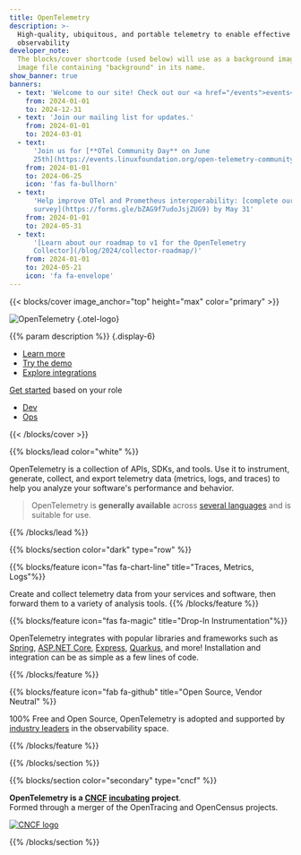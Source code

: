 ```yaml
---
title: OpenTelemetry
description: >-
  High-quality, ubiquitous, and portable telemetry to enable effective
  observability
developer_note:
  The blocks/cover shortcode (used below) will use as a background image any
  image file containing "background" in its name.
show_banner: true
banners:
  - text: 'Welcome to our site! Check out our <a href="/events">events</a>.'
    from: 2024-01-01
    to: 2024-12-31
  - text: 'Join our mailing list for updates.'
    from: 2024-01-01
    to: 2024-03-01
  - text:
      'Join us for [**OTel Community Day** on June
      25th](https://events.linuxfoundation.org/open-telemetry-community-day/)!'
    from: 2024-01-01
    to: 2024-06-25
    icon: 'fas fa-bullhorn'
  - text:
      'Help improve OTel and Prometheus interoperability: [complete our
      survey](https://forms.gle/bZAG9f7udoJsjZUG9) by May 31'
    from: 2024-01-01
    to: 2024-05-31
  - text:
      '[Learn about our roadmap to v1 for the OpenTelemetry
      Collector](/blog/2024/collector-roadmap/)'
    from: 2024-01-01
    to: 2024-05-21
    icon: 'fa fa-envelope'
---
```


<div class="d-none"><a rel="me" href="https://fosstodon.org/@opentelemetry"></a></div>

{{< blocks/cover image_anchor="top" height="max" color="primary" >}}

<!-- prettier-ignore -->
![OpenTelemetry](/img/logos/opentelemetry-horizontal-color.svg)
{.otel-logo}

<!-- prettier-ignore -->
{{% param description %}}
{.display-6}

<div class="l-primary-buttons mt-5">

- [Learn more](/docs/what-is-opentelemetry/)
- [Try the demo](/docs/demo/)
- [Explore integrations](/ecosystem/integrations)

</div>

<div class="h3 mt-4">
<a class="text-secondary" href="/docs/getting-started/">Get started</a> based on your role
</div>
<div class="l-get-started-buttons">

- [Dev](/docs/getting-started/dev/)
- [Ops](/docs/getting-started/ops/)

</div>
{{< /blocks/cover >}}

{{% blocks/lead color="white" %}}

OpenTelemetry is a collection of APIs, SDKs, and tools. Use it to instrument,
generate, collect, and export telemetry data (metrics, logs, and traces) to help
you analyze your software's performance and behavior.

> OpenTelemetry is **generally available** across
> [several languages](/docs/languages/) and is suitable for use.

{{% /blocks/lead %}}

{{% blocks/section color="dark" type="row" %}}

{{% blocks/feature icon="fas fa-chart-line" title="Traces, Metrics, Logs"%}}

Create and collect telemetry data from your services and software, then forward
them to a variety of analysis tools. {{% /blocks/feature %}}

{{% blocks/feature icon="fas fa-magic" title="Drop-In Instrumentation"%}}

OpenTelemetry integrates with popular libraries and frameworks such as
[Spring](https://spring.io),
[ASP.NET Core](https://docs.microsoft.com/aspnet/core),
[Express](https://expressjs.com), [Quarkus](https://quarkus.io), and more!
Installation and integration can be as simple as a few lines of code.

{{% /blocks/feature %}}

{{% blocks/feature icon="fab fa-github" title="Open Source, Vendor Neutral" %}}

100% Free and Open Source, OpenTelemetry is adopted and supported by
[industry leaders](/ecosystem/vendors/) in the observability space.

{{% /blocks/feature %}}

{{% /blocks/section %}}

{{% blocks/section color="secondary" type="cncf" %}}

**OpenTelemetry is a [CNCF][] [incubating][] project**.<br> Formed through a
merger of the OpenTracing and OpenCensus projects.

[![CNCF logo][]][cncf]

[cncf]: https://cncf.io
[cncf logo]: /img/logos/cncf-white.svg
[incubating]: https://www.cncf.io/projects/

{{% /blocks/section %}}
